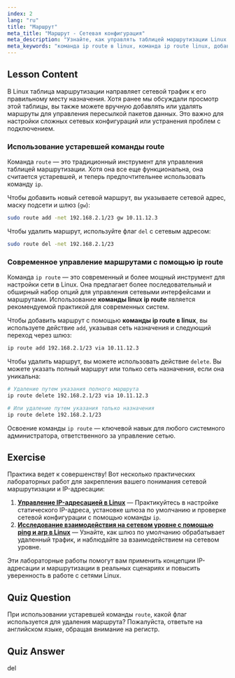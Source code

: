 ```yaml
---
index: 2
lang: "ru"
title: "Маршрут"
meta_title: "Маршрут - Сетевая конфигурация"
meta_description: "Узнайте, как управлять таблицей маршрутизации Linux. Это руководство охватывает добавление и удаление сетевых маршрутов с помощью современной команды 'ip route' и устаревшей команды 'route'."
meta_keywords: "команда ip route в linux, команда ip route linux, добавить маршрут, удалить маршрут, таблица маршрутизации, сетевая маршрутизация, сеть linux, ip route"
---
```


## Lesson Content

В Linux таблица маршрутизации направляет сетевой трафик к его правильному месту назначения. Хотя ранее мы обсуждали просмотр этой таблицы, вы также можете вручную добавлять или удалять маршруты для управления пересылкой пакетов данных. Это важно для настройки сложных сетевых конфигураций или устранения проблем с подключением.

### Использование устаревшей команды route

Команда `route` — это традиционный инструмент для управления таблицей маршрутизации. Хотя она все еще функциональна, она считается устаревшей, и теперь предпочтительнее использовать команду `ip`.

Чтобы добавить новый сетевой маршрут, вы указываете сетевой адрес, маску подсети и шлюз (`gw`):

```bash
sudo route add -net 192.168.2.1/23 gw 10.11.12.3
```

Чтобы удалить маршрут, используйте флаг `del` с сетевым адресом:

```bash
sudo route del -net 192.168.2.1/23
```

### Современное управление маршрутами с помощью ip route

Команда `ip route` — это современный и более мощный инструмент для настройки сети в Linux. Она предлагает более последовательный и обширный набор опций для управления сетевыми интерфейсами и маршрутами. Использование **команды linux ip route** является рекомендуемой практикой для современных систем.

Чтобы добавить маршрут с помощью **команды ip route в linux**, вы используете действие `add`, указывая сеть назначения и следующий переход через шлюз:

```bash
ip route add 192.168.2.1/23 via 10.11.12.3
```

Чтобы удалить маршрут, вы можете использовать действие `delete`. Вы можете указать полный маршрут или только сеть назначения, если она уникальна:

```bash
# Удаление путем указания полного маршрута
ip route delete 192.168.2.1/23 via 10.11.12.3

# Или удаление путем указания только назначения
ip route delete 192.168.2.1/23
```

Освоение команды `ip route` — ключевой навык для любого системного администратора, ответственного за управление сетью.

## Exercise

Практика ведет к совершенству! Вот несколько практических лабораторных работ для закрепления вашего понимания сетевой маршрутизации и IP-адресации:

1. **[Управление IP-адресацией в Linux](https://labex.io/ru/labs/comptia-manage-ip-addressing-in-linux-592736)** — Практикуйтесь в настройке статического IP-адреса, установке шлюза по умолчанию и проверке сетевой конфигурации с помощью команды `ip`.
2. **[Исследование взаимодействия на сетевом уровне с помощью ping и arp в Linux](https://labex.io/ru/labs/comptia-explore-network-layer-interaction-with-ping-and-arp-in-linux-592746)** — Узнайте, как шлюз по умолчанию обрабатывает удаленный трафик, и наблюдайте за взаимодействием на сетевом уровне.

Эти лабораторные работы помогут вам применить концепции IP-адресации и маршрутизации в реальных сценариях и повысить уверенность в работе с сетями Linux.

## Quiz Question

При использовании устаревшей команды `route`, какой флаг используется для удаления маршрута? Пожалуйста, ответьте на английском языке, обращая внимание на регистр.

## Quiz Answer

del
